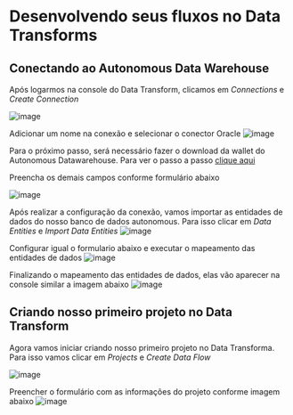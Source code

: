 # Desenvolvendo seus fluxos no Data Transforms

## Conectando ao Autonomous Data Warehouse

Após logarmos na console do Data Transform, clicamos em <i>Connections</i> e <i>Create Connection</i>

![image](https://user-images.githubusercontent.com/46925501/169422274-719d06f7-555a-4286-972d-b88e73cf605d.png)

Adicionar um nome na conexão e selecionar o conector Oracle
![image](https://user-images.githubusercontent.com/46925501/169422381-8a45ef30-2e6b-4f72-9f24-97bbee4f523a.png)

Para o próximo passo, será necessário fazer o download da wallet do Autonomous Datawarehouse. Para ver o passo a passo [clique aqui]()

Preencha os demais campos conforme formulário abaixo

![image](https://user-images.githubusercontent.com/46925501/169422643-88fcd884-5bb3-4cd3-8998-98b30451358c.png)

Após realizar a configuração da conexão, vamos importar as entidades de dados do nosso banco de dados autonomous. Para isso clicar em <i>Data Entities</i> e <i>Import Data Entities</i>
![image](https://user-images.githubusercontent.com/46925501/169422760-1115f591-79a5-4298-a68b-6e6dad4879e3.png)

Configurar igual o formulario abaixo e executar o mapeamento das entidades de dados
![image](https://user-images.githubusercontent.com/46925501/169422862-19a4a643-e30d-457d-bb64-5855b3928767.png)

Finalizando o mapeamento das entidades de dados, elas vão aparecer na console similar a imagem abaixo
![image](https://user-images.githubusercontent.com/46925501/169422946-6af0d5fe-c545-4175-9736-9e8a5fb88cf3.png)

## Criando nosso primeiro projeto no Data Transform

Agora vamos iniciar criando nosso primeiro projeto no Data Transforma. Para isso vamos clicar em <i>Projects</i> e <i>Create Data Flow</i>

![image](https://user-images.githubusercontent.com/46925501/169423122-29951aa1-20ac-4c0c-96d2-6bd487692a7b.png)

Preencher o formulário com as informações do projeto conforme imagem abaixo
![image](https://user-images.githubusercontent.com/46925501/169423195-6145ffcb-7480-4422-9064-568a0f23d47d.png)

